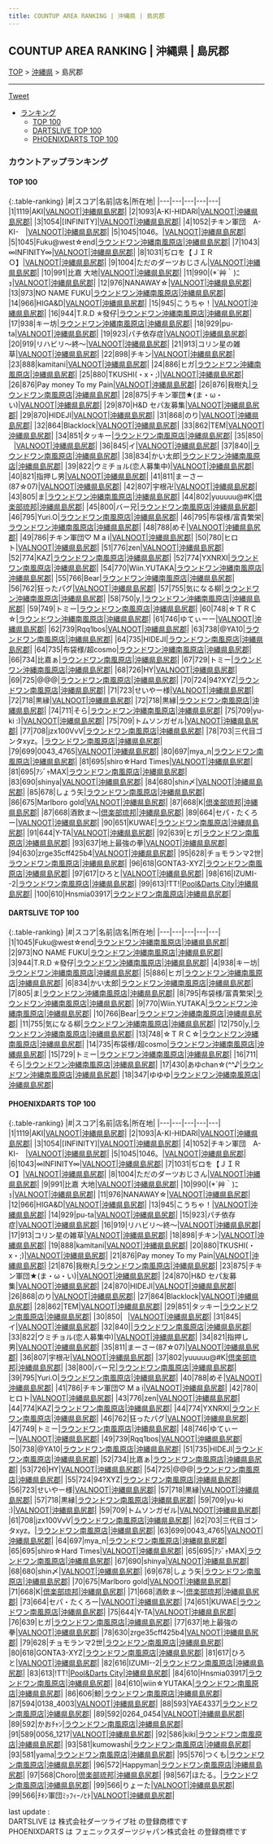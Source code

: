 ```yaml
---
title: COUNTUP AREA RANKING | 沖縄県 | 島尻郡
---
```

## COUNTUP AREA RANKING | 沖縄県 | 島尻郡

[TOP](/darts/rank/) > [沖縄県](/darts/rank/沖縄県/) > 島尻郡

___

<a href="https://twitter.com/share?ref_src=twsrc%5Etfw" data-text="COUNTUP AREA RANKING | 沖縄県島尻郡" class="twitter-share-button" data-hashtags="DARTSLIVE,PHOENIXDARTS,darts,ダーツ" data-show-count="false">Tweet</a>

* [ランキング](#カウントアップランキング)
    * [TOP 100](#top-100)
    * [DARTSLIVE TOP 100](#dartslive-top-100)
    * [PHOENIXDARTS TOP 100](#phoenixdarts-top-100)

### カウントアップランキング

#### TOP 100



{:.table-ranking}
|#|スコア|名前|店名|所在地|
|---|---|---|---|---|
|1|1119|<span class="rank-name-pd">AKI</span>|<a href="https://vs.phoenixdarts.com/jp/shop/shopDetailInfo/s_9047?s_seq=9047">VALNOOT</a>|<a href="/darts/rank/沖縄県/島尻郡">沖縄県島尻郡</a>|
|2|1093|<span class="rank-name-pd">A-KI-HIDARI</span>|<a href="https://vs.phoenixdarts.com/jp/shop/shopDetailInfo/s_9047?s_seq=9047">VALNOOT</a>|<a href="/darts/rank/沖縄県/島尻郡">沖縄県島尻郡</a>|
|3|1054|<span class="rank-name-pd">[INFINITY]</span>|<a href="https://vs.phoenixdarts.com/jp/shop/shopDetailInfo/s_9047?s_seq=9047">VALNOOT</a>|<a href="/darts/rank/沖縄県/島尻郡">沖縄県島尻郡</a>|
|4|1052|<span class="rank-name-pd">チキン軍団　A-KI-　</span>|<a href="https://vs.phoenixdarts.com/jp/shop/shopDetailInfo/s_9047?s_seq=9047">VALNOOT</a>|<a href="/darts/rank/沖縄県/島尻郡">沖縄県島尻郡</a>|
|5|1045|<span class="rank-name-pd">1046。</span>|<a href="https://vs.phoenixdarts.com/jp/shop/shopDetailInfo/s_9047?s_seq=9047">VALNOOT</a>|<a href="/darts/rank/沖縄県/島尻郡">沖縄県島尻郡</a>|
|5|1045|<span class="rank-name-dl">Fuku@west☆end</span>|<a href="https://search.dartslive.com/jp/shop/f1b85b87f406dd530d9b047a20a7ba1e">ラウンドワン沖縄南風原店</a>|<a href="/darts/rank/沖縄県/島尻郡">沖縄県島尻郡</a>|
|7|1043|<span class="rank-name-pd">∞INFINITY∞</span>|<a href="https://vs.phoenixdarts.com/jp/shop/shopDetailInfo/s_9047?s_seq=9047">VALNOOT</a>|<a href="/darts/rank/沖縄県/島尻郡">沖縄県島尻郡</a>|
|8|1031|<span class="rank-name-pd">ぢロを【ＪＩＲＯ】</span>|<a href="https://vs.phoenixdarts.com/jp/shop/shopDetailInfo/s_9047?s_seq=9047">VALNOOT</a>|<a href="/darts/rank/沖縄県/島尻郡">沖縄県島尻郡</a>|
|9|1004|<span class="rank-name-pd">ただのダーツおじさん</span>|<a href="https://vs.phoenixdarts.com/jp/shop/shopDetailInfo/s_9047?s_seq=9047">VALNOOT</a>|<a href="/darts/rank/沖縄県/島尻郡">沖縄県島尻郡</a>|
|10|991|<span class="rank-name-pd">比嘉 大地</span>|<a href="https://vs.phoenixdarts.com/jp/shop/shopDetailInfo/s_9047?s_seq=9047">VALNOOT</a>|<a href="/darts/rank/沖縄県/島尻郡">沖縄県島尻郡</a>|
|11|990|<span class="rank-name-pd">(*´艸｀)ﾆｮ</span>|<a href="https://vs.phoenixdarts.com/jp/shop/shopDetailInfo/s_9047?s_seq=9047">VALNOOT</a>|<a href="/darts/rank/沖縄県/島尻郡">沖縄県島尻郡</a>|
|12|976|<span class="rank-name-pd">NANAWAY☆</span>|<a href="https://vs.phoenixdarts.com/jp/shop/shopDetailInfo/s_9047?s_seq=9047">VALNOOT</a>|<a href="/darts/rank/沖縄県/島尻郡">沖縄県島尻郡</a>|
|13|973|<span class="rank-name-dl">NO NAME FUKU</span>|<a href="https://search.dartslive.com/jp/shop/f1b85b87f406dd530d9b047a20a7ba1e">ラウンドワン沖縄南風原店</a>|<a href="/darts/rank/沖縄県/島尻郡">沖縄県島尻郡</a>|
|14|966|<span class="rank-name-pd">HIGA&amp;D</span>|<a href="https://vs.phoenixdarts.com/jp/shop/shopDetailInfo/s_9047?s_seq=9047">VALNOOT</a>|<a href="/darts/rank/沖縄県/島尻郡">沖縄県島尻郡</a>|
|15|945|<span class="rank-name-pd">こうちゃ！</span>|<a href="https://vs.phoenixdarts.com/jp/shop/shopDetailInfo/s_9047?s_seq=9047">VALNOOT</a>|<a href="/darts/rank/沖縄県/島尻郡">沖縄県島尻郡</a>|
|16|944|<span class="rank-name-dl">T.R.D ✯發仔</span>|<a href="https://search.dartslive.com/jp/shop/f1b85b87f406dd530d9b047a20a7ba1e">ラウンドワン沖縄南風原店</a>|<a href="/darts/rank/沖縄県/島尻郡">沖縄県島尻郡</a>|
|17|938|<span class="rank-name-dl">キー坊</span>|<a href="https://search.dartslive.com/jp/shop/f1b85b87f406dd530d9b047a20a7ba1e">ラウンドワン沖縄南風原店</a>|<a href="/darts/rank/沖縄県/島尻郡">沖縄県島尻郡</a>|
|18|929|<span class="rank-name-pd">pu-ta</span>|<a href="https://vs.phoenixdarts.com/jp/shop/shopDetailInfo/s_9047?s_seq=9047">VALNOOT</a>|<a href="/darts/rank/沖縄県/島尻郡">沖縄県島尻郡</a>|
|19|923|<span class="rank-name-pd">パチ依存症</span>|<a href="https://vs.phoenixdarts.com/jp/shop/shopDetailInfo/s_9047?s_seq=9047">VALNOOT</a>|<a href="/darts/rank/沖縄県/島尻郡">沖縄県島尻郡</a>|
|20|919|<span class="rank-name-pd">リハビリ〜終〜</span>|<a href="https://vs.phoenixdarts.com/jp/shop/shopDetailInfo/s_9047?s_seq=9047">VALNOOT</a>|<a href="/darts/rank/沖縄県/島尻郡">沖縄県島尻郡</a>|
|21|913|<span class="rank-name-pd">コリン星の雑草</span>|<a href="https://vs.phoenixdarts.com/jp/shop/shopDetailInfo/s_9047?s_seq=9047">VALNOOT</a>|<a href="/darts/rank/沖縄県/島尻郡">沖縄県島尻郡</a>|
|22|898|<span class="rank-name-pd">チキン</span>|<a href="https://vs.phoenixdarts.com/jp/shop/shopDetailInfo/s_9047?s_seq=9047">VALNOOT</a>|<a href="/darts/rank/沖縄県/島尻郡">沖縄県島尻郡</a>|
|23|888|<span class="rank-name-pd">kamitani</span>|<a href="https://vs.phoenixdarts.com/jp/shop/shopDetailInfo/s_9047?s_seq=9047">VALNOOT</a>|<a href="/darts/rank/沖縄県/島尻郡">沖縄県島尻郡</a>|
|24|886|<span class="rank-name-dl">ヒガ</span>|<a href="https://search.dartslive.com/jp/shop/f1b85b87f406dd530d9b047a20a7ba1e">ラウンドワン沖縄南風原店</a>|<a href="/darts/rank/沖縄県/島尻郡">沖縄県島尻郡</a>|
|25|880|<span class="rank-name-pd">TKUSHI(・x・;)</span>|<a href="https://vs.phoenixdarts.com/jp/shop/shopDetailInfo/s_9047?s_seq=9047">VALNOOT</a>|<a href="/darts/rank/沖縄県/島尻郡">沖縄県島尻郡</a>|
|26|876|<span class="rank-name-pd">Pay money To my Pain</span>|<a href="https://vs.phoenixdarts.com/jp/shop/shopDetailInfo/s_9047?s_seq=9047">VALNOOT</a>|<a href="/darts/rank/沖縄県/島尻郡">沖縄県島尻郡</a>|
|26|876|<span class="rank-name-pd">我樹丸</span>|<a href="https://vs.phoenixdarts.com/jp/shop/shopDetailInfo/s_9760?s_seq=9760">ラウンドワン南風原店</a>|<a href="/darts/rank/沖縄県/島尻郡">沖縄県島尻郡</a>|
|28|875|<span class="rank-name-pd">チキン軍団★(ま・ω・い)</span>|<a href="https://vs.phoenixdarts.com/jp/shop/shopDetailInfo/s_9047?s_seq=9047">VALNOOT</a>|<a href="/darts/rank/沖縄県/島尻郡">沖縄県島尻郡</a>|
|29|870|<span class="rank-name-pd">H&amp;D セパ友募集</span>|<a href="https://vs.phoenixdarts.com/jp/shop/shopDetailInfo/s_9047?s_seq=9047">VALNOOT</a>|<a href="/darts/rank/沖縄県/島尻郡">沖縄県島尻郡</a>|
|29|870|<span class="rank-name-pd">HIDEJI</span>|<a href="https://vs.phoenixdarts.com/jp/shop/shopDetailInfo/s_9047?s_seq=9047">VALNOOT</a>|<a href="/darts/rank/沖縄県/島尻郡">沖縄県島尻郡</a>|
|31|868|<span class="rank-name-pd">のり</span>|<a href="https://vs.phoenixdarts.com/jp/shop/shopDetailInfo/s_9047?s_seq=9047">VALNOOT</a>|<a href="/darts/rank/沖縄県/島尻郡">沖縄県島尻郡</a>|
|32|864|<span class="rank-name-pd">Blacklock</span>|<a href="https://vs.phoenixdarts.com/jp/shop/shopDetailInfo/s_9047?s_seq=9047">VALNOOT</a>|<a href="/darts/rank/沖縄県/島尻郡">沖縄県島尻郡</a>|
|33|862|<span class="rank-name-pd">TEM</span>|<a href="https://vs.phoenixdarts.com/jp/shop/shopDetailInfo/s_9047?s_seq=9047">VALNOOT</a>|<a href="/darts/rank/沖縄県/島尻郡">沖縄県島尻郡</a>|
|34|851|<span class="rank-name-pd">タッキー</span>|<a href="https://vs.phoenixdarts.com/jp/shop/shopDetailInfo/s_9760?s_seq=9760">ラウンドワン南風原店</a>|<a href="/darts/rank/沖縄県/島尻郡">沖縄県島尻郡</a>|
|35|850|<span class="rank-name-pd">⠀</span>|<a href="https://vs.phoenixdarts.com/jp/shop/shopDetailInfo/s_9047?s_seq=9047">VALNOOT</a>|<a href="/darts/rank/沖縄県/島尻郡">沖縄県島尻郡</a>|
|36|845|<span class="rank-name-pd">イ</span>|<a href="https://vs.phoenixdarts.com/jp/shop/shopDetailInfo/s_9047?s_seq=9047">VALNOOT</a>|<a href="/darts/rank/沖縄県/島尻郡">沖縄県島尻郡</a>|
|37|840|<span class="rank-name-pd"></span>|<a href="https://vs.phoenixdarts.com/jp/shop/shopDetailInfo/s_9760?s_seq=9760">ラウンドワン南風原店</a>|<a href="/darts/rank/沖縄県/島尻郡">沖縄県島尻郡</a>|
|38|834|<span class="rank-name-dl">かい太郎</span>|<a href="https://search.dartslive.com/jp/shop/f1b85b87f406dd530d9b047a20a7ba1e">ラウンドワン沖縄南風原店</a>|<a href="/darts/rank/沖縄県/島尻郡">沖縄県島尻郡</a>|
|39|822|<span class="rank-name-pd">ウミチョル(恋人募集中)</span>|<a href="https://vs.phoenixdarts.com/jp/shop/shopDetailInfo/s_9047?s_seq=9047">VALNOOT</a>|<a href="/darts/rank/沖縄県/島尻郡">沖縄県島尻郡</a>|
|40|821|<span class="rank-name-pd">指押し男</span>|<a href="https://vs.phoenixdarts.com/jp/shop/shopDetailInfo/s_9047?s_seq=9047">VALNOOT</a>|<a href="/darts/rank/沖縄県/島尻郡">沖縄県島尻郡</a>|
|41|811|<span class="rank-name-pd">まーさー(87☆07)</span>|<a href="https://vs.phoenixdarts.com/jp/shop/shopDetailInfo/s_9047?s_seq=9047">VALNOOT</a>|<a href="/darts/rank/沖縄県/島尻郡">沖縄県島尻郡</a>|
|42|807|<span class="rank-name-pd">宇根卍</span>|<a href="https://vs.phoenixdarts.com/jp/shop/shopDetailInfo/s_9047?s_seq=9047">VALNOOT</a>|<a href="/darts/rank/沖縄県/島尻郡">沖縄県島尻郡</a>|
|43|805|<span class="rank-name-dl">ま</span>|<a href="https://search.dartslive.com/jp/shop/f1b85b87f406dd530d9b047a20a7ba1e">ラウンドワン沖縄南風原店</a>|<a href="/darts/rank/沖縄県/島尻郡">沖縄県島尻郡</a>|
|44|802|<span class="rank-name-pd">yuuuuu@#K</span>|<a href="https://vs.phoenixdarts.com/jp/shop/shopDetailInfo/s_85528?s_seq=85528">倶楽部琉邦</a>|<a href="/darts/rank/沖縄県/島尻郡">沖縄県島尻郡</a>|
|45|800|<span class="rank-name-pd">バー兄</span>|<a href="https://vs.phoenixdarts.com/jp/shop/shopDetailInfo/s_9760?s_seq=9760">ラウンドワン南風原店</a>|<a href="/darts/rank/沖縄県/島尻郡">沖縄県島尻郡</a>|
|46|795|<span class="rank-name-pd">Yuri.O</span>|<a href="https://vs.phoenixdarts.com/jp/shop/shopDetailInfo/s_9760?s_seq=9760">ラウンドワン南風原店</a>|<a href="/darts/rank/沖縄県/島尻郡">沖縄県島尻郡</a>|
|46|795|<span class="rank-name-dl">布袋様/富貴繁栄</span>|<a href="https://search.dartslive.com/jp/shop/f1b85b87f406dd530d9b047a20a7ba1e">ラウンドワン沖縄南風原店</a>|<a href="/darts/rank/沖縄県/島尻郡">沖縄県島尻郡</a>|
|48|788|<span class="rank-name-pd">めそ</span>|<a href="https://vs.phoenixdarts.com/jp/shop/shopDetailInfo/s_9047?s_seq=9047">VALNOOT</a>|<a href="/darts/rank/沖縄県/島尻郡">沖縄県島尻郡</a>|
|49|786|<span class="rank-name-pd">チキン軍団♡ M a i</span>|<a href="https://vs.phoenixdarts.com/jp/shop/shopDetailInfo/s_9047?s_seq=9047">VALNOOT</a>|<a href="/darts/rank/沖縄県/島尻郡">沖縄県島尻郡</a>|
|50|780|<span class="rank-name-pd">ヒロト</span>|<a href="https://vs.phoenixdarts.com/jp/shop/shopDetailInfo/s_9047?s_seq=9047">VALNOOT</a>|<a href="/darts/rank/沖縄県/島尻郡">沖縄県島尻郡</a>|
|51|776|<span class="rank-name-pd">zen</span>|<a href="https://vs.phoenixdarts.com/jp/shop/shopDetailInfo/s_9047?s_seq=9047">VALNOOT</a>|<a href="/darts/rank/沖縄県/島尻郡">沖縄県島尻郡</a>|
|52|774|<span class="rank-name-pd">KAZ</span>|<a href="https://vs.phoenixdarts.com/jp/shop/shopDetailInfo/s_9760?s_seq=9760">ラウンドワン南風原店</a>|<a href="/darts/rank/沖縄県/島尻郡">沖縄県島尻郡</a>|
|52|774|<span class="rank-name-pd">YXNRXI</span>|<a href="https://vs.phoenixdarts.com/jp/shop/shopDetailInfo/s_9760?s_seq=9760">ラウンドワン南風原店</a>|<a href="/darts/rank/沖縄県/島尻郡">沖縄県島尻郡</a>|
|54|770|<span class="rank-name-dl">Wiin.YUTAKA</span>|<a href="https://search.dartslive.com/jp/shop/f1b85b87f406dd530d9b047a20a7ba1e">ラウンドワン沖縄南風原店</a>|<a href="/darts/rank/沖縄県/島尻郡">沖縄県島尻郡</a>|
|55|766|<span class="rank-name-dl">Bear</span>|<a href="https://search.dartslive.com/jp/shop/f1b85b87f406dd530d9b047a20a7ba1e">ラウンドワン沖縄南風原店</a>|<a href="/darts/rank/沖縄県/島尻郡">沖縄県島尻郡</a>|
|56|762|<span class="rank-name-pd">狂ったパグ</span>|<a href="https://vs.phoenixdarts.com/jp/shop/shopDetailInfo/s_9047?s_seq=9047">VALNOOT</a>|<a href="/darts/rank/沖縄県/島尻郡">沖縄県島尻郡</a>|
|57|755|<span class="rank-name-dl">気になる柳</span>|<a href="https://search.dartslive.com/jp/shop/f1b85b87f406dd530d9b047a20a7ba1e">ラウンドワン沖縄南風原店</a>|<a href="/darts/rank/沖縄県/島尻郡">沖縄県島尻郡</a>|
|58|750|<span class="rank-name-dl">y,</span>|<a href="https://search.dartslive.com/jp/shop/f1b85b87f406dd530d9b047a20a7ba1e">ラウンドワン沖縄南風原店</a>|<a href="/darts/rank/沖縄県/島尻郡">沖縄県島尻郡</a>|
|59|749|<span class="rank-name-pd">トミー</span>|<a href="https://vs.phoenixdarts.com/jp/shop/shopDetailInfo/s_9760?s_seq=9760">ラウンドワン南風原店</a>|<a href="/darts/rank/沖縄県/島尻郡">沖縄県島尻郡</a>|
|60|748|<span class="rank-name-dl">☆ＴＲＣ☆</span>|<a href="https://search.dartslive.com/jp/shop/f1b85b87f406dd530d9b047a20a7ba1e">ラウンドワン沖縄南風原店</a>|<a href="/darts/rank/沖縄県/島尻郡">沖縄県島尻郡</a>|
|61|746|<span class="rank-name-pd">ゆてぃーー</span>|<a href="https://vs.phoenixdarts.com/jp/shop/shopDetailInfo/s_9047?s_seq=9047">VALNOOT</a>|<a href="/darts/rank/沖縄県/島尻郡">沖縄県島尻郡</a>|
|62|739|<span class="rank-name-pd">Rqq1bos</span>|<a href="https://vs.phoenixdarts.com/jp/shop/shopDetailInfo/s_9047?s_seq=9047">VALNOOT</a>|<a href="/darts/rank/沖縄県/島尻郡">沖縄県島尻郡</a>|
|63|738|<span class="rank-name-pd">@YA10</span>|<a href="https://vs.phoenixdarts.com/jp/shop/shopDetailInfo/s_9760?s_seq=9760">ラウンドワン南風原店</a>|<a href="/darts/rank/沖縄県/島尻郡">沖縄県島尻郡</a>|
|64|735|<span class="rank-name-pd">HIDEJI</span>|<a href="https://vs.phoenixdarts.com/jp/shop/shopDetailInfo/s_9760?s_seq=9760">ラウンドワン南風原店</a>|<a href="/darts/rank/沖縄県/島尻郡">沖縄県島尻郡</a>|
|64|735|<span class="rank-name-dl">布袋様/超cosmo</span>|<a href="https://search.dartslive.com/jp/shop/f1b85b87f406dd530d9b047a20a7ba1e">ラウンドワン沖縄南風原店</a>|<a href="/darts/rank/沖縄県/島尻郡">沖縄県島尻郡</a>|
|66|734|<span class="rank-name-pd">比嘉ぁ</span>|<a href="https://vs.phoenixdarts.com/jp/shop/shopDetailInfo/s_9760?s_seq=9760">ラウンドワン南風原店</a>|<a href="/darts/rank/沖縄県/島尻郡">沖縄県島尻郡</a>|
|67|729|<span class="rank-name-dl">トミー</span>|<a href="https://search.dartslive.com/jp/shop/f1b85b87f406dd530d9b047a20a7ba1e">ラウンドワン沖縄南風原店</a>|<a href="/darts/rank/沖縄県/島尻郡">沖縄県島尻郡</a>|
|68|726|<span class="rank-name-pd">HY</span>|<a href="https://vs.phoenixdarts.com/jp/shop/shopDetailInfo/s_9047?s_seq=9047">VALNOOT</a>|<a href="/darts/rank/沖縄県/島尻郡">沖縄県島尻郡</a>|
|69|725|<span class="rank-name-pd">@@@</span>|<a href="https://vs.phoenixdarts.com/jp/shop/shopDetailInfo/s_9760?s_seq=9760">ラウンドワン南風原店</a>|<a href="/darts/rank/沖縄県/島尻郡">沖縄県島尻郡</a>|
|70|724|<span class="rank-name-pd">94?XYZ</span>|<a href="https://vs.phoenixdarts.com/jp/shop/shopDetailInfo/s_9760?s_seq=9760">ラウンドワン南風原店</a>|<a href="/darts/rank/沖縄県/島尻郡">沖縄県島尻郡</a>|
|71|723|<span class="rank-name-pd">せいやー様</span>|<a href="https://vs.phoenixdarts.com/jp/shop/shopDetailInfo/s_9047?s_seq=9047">VALNOOT</a>|<a href="/darts/rank/沖縄県/島尻郡">沖縄県島尻郡</a>|
|72|718|<span class="rank-name-pd">黒縁</span>|<a href="https://vs.phoenixdarts.com/jp/shop/shopDetailInfo/s_9047?s_seq=9047">VALNOOT</a>|<a href="/darts/rank/沖縄県/島尻郡">沖縄県島尻郡</a>|
|72|718|<span class="rank-name-pd">黒縁</span>|<a href="https://vs.phoenixdarts.com/jp/shop/shopDetailInfo/s_9760?s_seq=9760">ラウンドワン南風原店</a>|<a href="/darts/rank/沖縄県/島尻郡">沖縄県島尻郡</a>|
|74|711|<span class="rank-name-dl">そら</span>|<a href="https://search.dartslive.com/jp/shop/f1b85b87f406dd530d9b047a20a7ba1e">ラウンドワン沖縄南風原店</a>|<a href="/darts/rank/沖縄県/島尻郡">沖縄県島尻郡</a>|
|75|709|<span class="rank-name-pd">yu-ki :)</span>|<a href="https://vs.phoenixdarts.com/jp/shop/shopDetailInfo/s_9047?s_seq=9047">VALNOOT</a>|<a href="/darts/rank/沖縄県/島尻郡">沖縄県島尻郡</a>|
|75|709|<span class="rank-name-pd">トムソンガゼル</span>|<a href="https://vs.phoenixdarts.com/jp/shop/shopDetailInfo/s_9047?s_seq=9047">VALNOOT</a>|<a href="/darts/rank/沖縄県/島尻郡">沖縄県島尻郡</a>|
|77|708|<span class="rank-name-pd">jzx100VvV</span>|<a href="https://vs.phoenixdarts.com/jp/shop/shopDetailInfo/s_9760?s_seq=9760">ラウンドワン南風原店</a>|<a href="/darts/rank/沖縄県/島尻郡">沖縄県島尻郡</a>|
|78|703|<span class="rank-name-pd">三代目ゴンタxyz。</span>|<a href="https://vs.phoenixdarts.com/jp/shop/shopDetailInfo/s_9760?s_seq=9760">ラウンドワン南風原店</a>|<a href="/darts/rank/沖縄県/島尻郡">沖縄県島尻郡</a>|
|79|699|<span class="rank-name-pd">0043_4765</span>|<a href="https://vs.phoenixdarts.com/jp/shop/shopDetailInfo/s_9047?s_seq=9047">VALNOOT</a>|<a href="/darts/rank/沖縄県/島尻郡">沖縄県島尻郡</a>|
|80|697|<span class="rank-name-pd">mya_n</span>|<a href="https://vs.phoenixdarts.com/jp/shop/shopDetailInfo/s_9760?s_seq=9760">ラウンドワン南風原店</a>|<a href="/darts/rank/沖縄県/島尻郡">沖縄県島尻郡</a>|
|81|695|<span class="rank-name-pd">shiro☆Hard Times</span>|<a href="https://vs.phoenixdarts.com/jp/shop/shopDetailInfo/s_9047?s_seq=9047">VALNOOT</a>|<a href="/darts/rank/沖縄県/島尻郡">沖縄県島尻郡</a>|
|81|695|<span class="rank-name-pd">ｱｼﾞｬMAX</span>|<a href="https://vs.phoenixdarts.com/jp/shop/shopDetailInfo/s_9760?s_seq=9760">ラウンドワン南風原店</a>|<a href="/darts/rank/沖縄県/島尻郡">沖縄県島尻郡</a>|
|83|690|<span class="rank-name-pd">shinya</span>|<a href="https://vs.phoenixdarts.com/jp/shop/shopDetailInfo/s_9047?s_seq=9047">VALNOOT</a>|<a href="/darts/rank/沖縄県/島尻郡">沖縄県島尻郡</a>|
|84|680|<span class="rank-name-pd">shin〆</span>|<a href="https://vs.phoenixdarts.com/jp/shop/shopDetailInfo/s_9047?s_seq=9047">VALNOOT</a>|<a href="/darts/rank/沖縄県/島尻郡">沖縄県島尻郡</a>|
|85|678|<span class="rank-name-pd">しょう矢</span>|<a href="https://vs.phoenixdarts.com/jp/shop/shopDetailInfo/s_9760?s_seq=9760">ラウンドワン南風原店</a>|<a href="/darts/rank/沖縄県/島尻郡">沖縄県島尻郡</a>|
|86|675|<span class="rank-name-pd">Marlboro gold</span>|<a href="https://vs.phoenixdarts.com/jp/shop/shopDetailInfo/s_9047?s_seq=9047">VALNOOT</a>|<a href="/darts/rank/沖縄県/島尻郡">沖縄県島尻郡</a>|
|87|668|<span class="rank-name-pd">K</span>|<a href="https://vs.phoenixdarts.com/jp/shop/shopDetailInfo/s_85528?s_seq=85528">倶楽部琉邦</a>|<a href="/darts/rank/沖縄県/島尻郡">沖縄県島尻郡</a>|
|87|668|<span class="rank-name-pd">酒飲ま～</span>|<a href="https://vs.phoenixdarts.com/jp/shop/shopDetailInfo/s_85528?s_seq=85528">倶楽部琉邦</a>|<a href="/darts/rank/沖縄県/島尻郡">沖縄県島尻郡</a>|
|89|664|<span class="rank-name-pd">セパ・たくろー</span>|<a href="https://vs.phoenixdarts.com/jp/shop/shopDetailInfo/s_9047?s_seq=9047">VALNOOT</a>|<a href="/darts/rank/沖縄県/島尻郡">沖縄県島尻郡</a>|
|90|651|<span class="rank-name-pd">KUWAE</span>|<a href="https://vs.phoenixdarts.com/jp/shop/shopDetailInfo/s_9760?s_seq=9760">ラウンドワン南風原店</a>|<a href="/darts/rank/沖縄県/島尻郡">沖縄県島尻郡</a>|
|91|644|<span class="rank-name-pd">Y-TA</span>|<a href="https://vs.phoenixdarts.com/jp/shop/shopDetailInfo/s_9047?s_seq=9047">VALNOOT</a>|<a href="/darts/rank/沖縄県/島尻郡">沖縄県島尻郡</a>|
|92|639|<span class="rank-name-pd">ヒガ</span>|<a href="https://vs.phoenixdarts.com/jp/shop/shopDetailInfo/s_9760?s_seq=9760">ラウンドワン南風原店</a>|<a href="/darts/rank/沖縄県/島尻郡">沖縄県島尻郡</a>|
|93|637|<span class="rank-name-pd">地上最強の拳</span>|<a href="https://vs.phoenixdarts.com/jp/shop/shopDetailInfo/s_9047?s_seq=9047">VALNOOT</a>|<a href="/darts/rank/沖縄県/島尻郡">沖縄県島尻郡</a>|
|94|630|<span class="rank-name-pd">zrge35cff425b4</span>|<a href="https://vs.phoenixdarts.com/jp/shop/shopDetailInfo/s_9047?s_seq=9047">VALNOOT</a>|<a href="/darts/rank/沖縄県/島尻郡">沖縄県島尻郡</a>|
|95|628|<span class="rank-name-pd">チョモランマ2世</span>|<a href="https://vs.phoenixdarts.com/jp/shop/shopDetailInfo/s_9760?s_seq=9760">ラウンドワン南風原店</a>|<a href="/darts/rank/沖縄県/島尻郡">沖縄県島尻郡</a>|
|96|618|<span class="rank-name-pd">GONTA3-XYZ</span>|<a href="https://vs.phoenixdarts.com/jp/shop/shopDetailInfo/s_9760?s_seq=9760">ラウンドワン南風原店</a>|<a href="/darts/rank/沖縄県/島尻郡">沖縄県島尻郡</a>|
|97|617|<span class="rank-name-pd">ひろと</span>|<a href="https://vs.phoenixdarts.com/jp/shop/shopDetailInfo/s_9047?s_seq=9047">VALNOOT</a>|<a href="/darts/rank/沖縄県/島尻郡">沖縄県島尻郡</a>|
|98|616|<span class="rank-name-pd">IZUMI--2</span>|<a href="https://vs.phoenixdarts.com/jp/shop/shopDetailInfo/s_9760?s_seq=9760">ラウンドワン南風原店</a>|<a href="/darts/rank/沖縄県/島尻郡">沖縄県島尻郡</a>|
|99|613|<span class="rank-name-pd">!TT!</span>|<a href="https://vs.phoenixdarts.com/jp/shop/shopDetailInfo/s_9394?s_seq=9394">Pool&Darts City</a>|<a href="/darts/rank/沖縄県/島尻郡">沖縄県島尻郡</a>|
|100|610|<span class="rank-name-pd">Hnsmia03917</span>|<a href="https://vs.phoenixdarts.com/jp/shop/shopDetailInfo/s_9760?s_seq=9760">ラウンドワン南風原店</a>|<a href="/darts/rank/沖縄県/島尻郡">沖縄県島尻郡</a>|


#### DARTSLIVE TOP 100



{:.table-ranking}
|#|スコア|名前|店名|所在地|
|---|---|---|---|---|
|1|1045|<span class="rank-name-dl">Fuku@west☆end</span>|<a href="https://search.dartslive.com/jp/shop/f1b85b87f406dd530d9b047a20a7ba1e">ラウンドワン沖縄南風原店</a>|<a href="/darts/rank/沖縄県/島尻郡">沖縄県島尻郡</a>|
|2|973|<span class="rank-name-dl">NO NAME FUKU</span>|<a href="https://search.dartslive.com/jp/shop/f1b85b87f406dd530d9b047a20a7ba1e">ラウンドワン沖縄南風原店</a>|<a href="/darts/rank/沖縄県/島尻郡">沖縄県島尻郡</a>|
|3|944|<span class="rank-name-dl">T.R.D ✯發仔</span>|<a href="https://search.dartslive.com/jp/shop/f1b85b87f406dd530d9b047a20a7ba1e">ラウンドワン沖縄南風原店</a>|<a href="/darts/rank/沖縄県/島尻郡">沖縄県島尻郡</a>|
|4|938|<span class="rank-name-dl">キー坊</span>|<a href="https://search.dartslive.com/jp/shop/f1b85b87f406dd530d9b047a20a7ba1e">ラウンドワン沖縄南風原店</a>|<a href="/darts/rank/沖縄県/島尻郡">沖縄県島尻郡</a>|
|5|886|<span class="rank-name-dl">ヒガ</span>|<a href="https://search.dartslive.com/jp/shop/f1b85b87f406dd530d9b047a20a7ba1e">ラウンドワン沖縄南風原店</a>|<a href="/darts/rank/沖縄県/島尻郡">沖縄県島尻郡</a>|
|6|834|<span class="rank-name-dl">かい太郎</span>|<a href="https://search.dartslive.com/jp/shop/f1b85b87f406dd530d9b047a20a7ba1e">ラウンドワン沖縄南風原店</a>|<a href="/darts/rank/沖縄県/島尻郡">沖縄県島尻郡</a>|
|7|805|<span class="rank-name-dl">ま</span>|<a href="https://search.dartslive.com/jp/shop/f1b85b87f406dd530d9b047a20a7ba1e">ラウンドワン沖縄南風原店</a>|<a href="/darts/rank/沖縄県/島尻郡">沖縄県島尻郡</a>|
|8|795|<span class="rank-name-dl">布袋様/富貴繁栄</span>|<a href="https://search.dartslive.com/jp/shop/f1b85b87f406dd530d9b047a20a7ba1e">ラウンドワン沖縄南風原店</a>|<a href="/darts/rank/沖縄県/島尻郡">沖縄県島尻郡</a>|
|9|770|<span class="rank-name-dl">Wiin.YUTAKA</span>|<a href="https://search.dartslive.com/jp/shop/f1b85b87f406dd530d9b047a20a7ba1e">ラウンドワン沖縄南風原店</a>|<a href="/darts/rank/沖縄県/島尻郡">沖縄県島尻郡</a>|
|10|766|<span class="rank-name-dl">Bear</span>|<a href="https://search.dartslive.com/jp/shop/f1b85b87f406dd530d9b047a20a7ba1e">ラウンドワン沖縄南風原店</a>|<a href="/darts/rank/沖縄県/島尻郡">沖縄県島尻郡</a>|
|11|755|<span class="rank-name-dl">気になる柳</span>|<a href="https://search.dartslive.com/jp/shop/f1b85b87f406dd530d9b047a20a7ba1e">ラウンドワン沖縄南風原店</a>|<a href="/darts/rank/沖縄県/島尻郡">沖縄県島尻郡</a>|
|12|750|<span class="rank-name-dl">y,</span>|<a href="https://search.dartslive.com/jp/shop/f1b85b87f406dd530d9b047a20a7ba1e">ラウンドワン沖縄南風原店</a>|<a href="/darts/rank/沖縄県/島尻郡">沖縄県島尻郡</a>|
|13|748|<span class="rank-name-dl">☆ＴＲＣ☆</span>|<a href="https://search.dartslive.com/jp/shop/f1b85b87f406dd530d9b047a20a7ba1e">ラウンドワン沖縄南風原店</a>|<a href="/darts/rank/沖縄県/島尻郡">沖縄県島尻郡</a>|
|14|735|<span class="rank-name-dl">布袋様/超cosmo</span>|<a href="https://search.dartslive.com/jp/shop/f1b85b87f406dd530d9b047a20a7ba1e">ラウンドワン沖縄南風原店</a>|<a href="/darts/rank/沖縄県/島尻郡">沖縄県島尻郡</a>|
|15|729|<span class="rank-name-dl">トミー</span>|<a href="https://search.dartslive.com/jp/shop/f1b85b87f406dd530d9b047a20a7ba1e">ラウンドワン沖縄南風原店</a>|<a href="/darts/rank/沖縄県/島尻郡">沖縄県島尻郡</a>|
|16|711|<span class="rank-name-dl">そら</span>|<a href="https://search.dartslive.com/jp/shop/f1b85b87f406dd530d9b047a20a7ba1e">ラウンドワン沖縄南風原店</a>|<a href="/darts/rank/沖縄県/島尻郡">沖縄県島尻郡</a>|
|17|430|<span class="rank-name-dl">あゆchan☆(^^♪</span>|<a href="https://search.dartslive.com/jp/shop/f1b85b87f406dd530d9b047a20a7ba1e">ラウンドワン沖縄南風原店</a>|<a href="/darts/rank/沖縄県/島尻郡">沖縄県島尻郡</a>|
|18|347|<span class="rank-name-dl">ゆゆゆ</span>|<a href="https://search.dartslive.com/jp/shop/f1b85b87f406dd530d9b047a20a7ba1e">ラウンドワン沖縄南風原店</a>|<a href="/darts/rank/沖縄県/島尻郡">沖縄県島尻郡</a>|


#### PHOENIXDARTS TOP 100



{:.table-ranking}
|#|スコア|名前|店名|所在地|
|---|---|---|---|---|
|1|1119|<span class="rank-name-pd">AKI</span>|<a href="https://vs.phoenixdarts.com/jp/shop/shopDetailInfo/s_9047?s_seq=9047">VALNOOT</a>|<a href="/darts/rank/沖縄県/島尻郡">沖縄県島尻郡</a>|
|2|1093|<span class="rank-name-pd">A-KI-HIDARI</span>|<a href="https://vs.phoenixdarts.com/jp/shop/shopDetailInfo/s_9047?s_seq=9047">VALNOOT</a>|<a href="/darts/rank/沖縄県/島尻郡">沖縄県島尻郡</a>|
|3|1054|<span class="rank-name-pd">[INFINITY]</span>|<a href="https://vs.phoenixdarts.com/jp/shop/shopDetailInfo/s_9047?s_seq=9047">VALNOOT</a>|<a href="/darts/rank/沖縄県/島尻郡">沖縄県島尻郡</a>|
|4|1052|<span class="rank-name-pd">チキン軍団　A-KI-　</span>|<a href="https://vs.phoenixdarts.com/jp/shop/shopDetailInfo/s_9047?s_seq=9047">VALNOOT</a>|<a href="/darts/rank/沖縄県/島尻郡">沖縄県島尻郡</a>|
|5|1045|<span class="rank-name-pd">1046。</span>|<a href="https://vs.phoenixdarts.com/jp/shop/shopDetailInfo/s_9047?s_seq=9047">VALNOOT</a>|<a href="/darts/rank/沖縄県/島尻郡">沖縄県島尻郡</a>|
|6|1043|<span class="rank-name-pd">∞INFINITY∞</span>|<a href="https://vs.phoenixdarts.com/jp/shop/shopDetailInfo/s_9047?s_seq=9047">VALNOOT</a>|<a href="/darts/rank/沖縄県/島尻郡">沖縄県島尻郡</a>|
|7|1031|<span class="rank-name-pd">ぢロを【ＪＩＲＯ】</span>|<a href="https://vs.phoenixdarts.com/jp/shop/shopDetailInfo/s_9047?s_seq=9047">VALNOOT</a>|<a href="/darts/rank/沖縄県/島尻郡">沖縄県島尻郡</a>|
|8|1004|<span class="rank-name-pd">ただのダーツおじさん</span>|<a href="https://vs.phoenixdarts.com/jp/shop/shopDetailInfo/s_9047?s_seq=9047">VALNOOT</a>|<a href="/darts/rank/沖縄県/島尻郡">沖縄県島尻郡</a>|
|9|991|<span class="rank-name-pd">比嘉 大地</span>|<a href="https://vs.phoenixdarts.com/jp/shop/shopDetailInfo/s_9047?s_seq=9047">VALNOOT</a>|<a href="/darts/rank/沖縄県/島尻郡">沖縄県島尻郡</a>|
|10|990|<span class="rank-name-pd">(*´艸｀)ﾆｮ</span>|<a href="https://vs.phoenixdarts.com/jp/shop/shopDetailInfo/s_9047?s_seq=9047">VALNOOT</a>|<a href="/darts/rank/沖縄県/島尻郡">沖縄県島尻郡</a>|
|11|976|<span class="rank-name-pd">NANAWAY☆</span>|<a href="https://vs.phoenixdarts.com/jp/shop/shopDetailInfo/s_9047?s_seq=9047">VALNOOT</a>|<a href="/darts/rank/沖縄県/島尻郡">沖縄県島尻郡</a>|
|12|966|<span class="rank-name-pd">HIGA&amp;D</span>|<a href="https://vs.phoenixdarts.com/jp/shop/shopDetailInfo/s_9047?s_seq=9047">VALNOOT</a>|<a href="/darts/rank/沖縄県/島尻郡">沖縄県島尻郡</a>|
|13|945|<span class="rank-name-pd">こうちゃ！</span>|<a href="https://vs.phoenixdarts.com/jp/shop/shopDetailInfo/s_9047?s_seq=9047">VALNOOT</a>|<a href="/darts/rank/沖縄県/島尻郡">沖縄県島尻郡</a>|
|14|929|<span class="rank-name-pd">pu-ta</span>|<a href="https://vs.phoenixdarts.com/jp/shop/shopDetailInfo/s_9047?s_seq=9047">VALNOOT</a>|<a href="/darts/rank/沖縄県/島尻郡">沖縄県島尻郡</a>|
|15|923|<span class="rank-name-pd">パチ依存症</span>|<a href="https://vs.phoenixdarts.com/jp/shop/shopDetailInfo/s_9047?s_seq=9047">VALNOOT</a>|<a href="/darts/rank/沖縄県/島尻郡">沖縄県島尻郡</a>|
|16|919|<span class="rank-name-pd">リハビリ〜終〜</span>|<a href="https://vs.phoenixdarts.com/jp/shop/shopDetailInfo/s_9047?s_seq=9047">VALNOOT</a>|<a href="/darts/rank/沖縄県/島尻郡">沖縄県島尻郡</a>|
|17|913|<span class="rank-name-pd">コリン星の雑草</span>|<a href="https://vs.phoenixdarts.com/jp/shop/shopDetailInfo/s_9047?s_seq=9047">VALNOOT</a>|<a href="/darts/rank/沖縄県/島尻郡">沖縄県島尻郡</a>|
|18|898|<span class="rank-name-pd">チキン</span>|<a href="https://vs.phoenixdarts.com/jp/shop/shopDetailInfo/s_9047?s_seq=9047">VALNOOT</a>|<a href="/darts/rank/沖縄県/島尻郡">沖縄県島尻郡</a>|
|19|888|<span class="rank-name-pd">kamitani</span>|<a href="https://vs.phoenixdarts.com/jp/shop/shopDetailInfo/s_9047?s_seq=9047">VALNOOT</a>|<a href="/darts/rank/沖縄県/島尻郡">沖縄県島尻郡</a>|
|20|880|<span class="rank-name-pd">TKUSHI(・x・;)</span>|<a href="https://vs.phoenixdarts.com/jp/shop/shopDetailInfo/s_9047?s_seq=9047">VALNOOT</a>|<a href="/darts/rank/沖縄県/島尻郡">沖縄県島尻郡</a>|
|21|876|<span class="rank-name-pd">Pay money To my Pain</span>|<a href="https://vs.phoenixdarts.com/jp/shop/shopDetailInfo/s_9047?s_seq=9047">VALNOOT</a>|<a href="/darts/rank/沖縄県/島尻郡">沖縄県島尻郡</a>|
|21|876|<span class="rank-name-pd">我樹丸</span>|<a href="https://vs.phoenixdarts.com/jp/shop/shopDetailInfo/s_9760?s_seq=9760">ラウンドワン南風原店</a>|<a href="/darts/rank/沖縄県/島尻郡">沖縄県島尻郡</a>|
|23|875|<span class="rank-name-pd">チキン軍団★(ま・ω・い)</span>|<a href="https://vs.phoenixdarts.com/jp/shop/shopDetailInfo/s_9047?s_seq=9047">VALNOOT</a>|<a href="/darts/rank/沖縄県/島尻郡">沖縄県島尻郡</a>|
|24|870|<span class="rank-name-pd">H&amp;D セパ友募集</span>|<a href="https://vs.phoenixdarts.com/jp/shop/shopDetailInfo/s_9047?s_seq=9047">VALNOOT</a>|<a href="/darts/rank/沖縄県/島尻郡">沖縄県島尻郡</a>|
|24|870|<span class="rank-name-pd">HIDEJI</span>|<a href="https://vs.phoenixdarts.com/jp/shop/shopDetailInfo/s_9047?s_seq=9047">VALNOOT</a>|<a href="/darts/rank/沖縄県/島尻郡">沖縄県島尻郡</a>|
|26|868|<span class="rank-name-pd">のり</span>|<a href="https://vs.phoenixdarts.com/jp/shop/shopDetailInfo/s_9047?s_seq=9047">VALNOOT</a>|<a href="/darts/rank/沖縄県/島尻郡">沖縄県島尻郡</a>|
|27|864|<span class="rank-name-pd">Blacklock</span>|<a href="https://vs.phoenixdarts.com/jp/shop/shopDetailInfo/s_9047?s_seq=9047">VALNOOT</a>|<a href="/darts/rank/沖縄県/島尻郡">沖縄県島尻郡</a>|
|28|862|<span class="rank-name-pd">TEM</span>|<a href="https://vs.phoenixdarts.com/jp/shop/shopDetailInfo/s_9047?s_seq=9047">VALNOOT</a>|<a href="/darts/rank/沖縄県/島尻郡">沖縄県島尻郡</a>|
|29|851|<span class="rank-name-pd">タッキー</span>|<a href="https://vs.phoenixdarts.com/jp/shop/shopDetailInfo/s_9760?s_seq=9760">ラウンドワン南風原店</a>|<a href="/darts/rank/沖縄県/島尻郡">沖縄県島尻郡</a>|
|30|850|<span class="rank-name-pd">⠀</span>|<a href="https://vs.phoenixdarts.com/jp/shop/shopDetailInfo/s_9047?s_seq=9047">VALNOOT</a>|<a href="/darts/rank/沖縄県/島尻郡">沖縄県島尻郡</a>|
|31|845|<span class="rank-name-pd">イ</span>|<a href="https://vs.phoenixdarts.com/jp/shop/shopDetailInfo/s_9047?s_seq=9047">VALNOOT</a>|<a href="/darts/rank/沖縄県/島尻郡">沖縄県島尻郡</a>|
|32|840|<span class="rank-name-pd"></span>|<a href="https://vs.phoenixdarts.com/jp/shop/shopDetailInfo/s_9760?s_seq=9760">ラウンドワン南風原店</a>|<a href="/darts/rank/沖縄県/島尻郡">沖縄県島尻郡</a>|
|33|822|<span class="rank-name-pd">ウミチョル(恋人募集中)</span>|<a href="https://vs.phoenixdarts.com/jp/shop/shopDetailInfo/s_9047?s_seq=9047">VALNOOT</a>|<a href="/darts/rank/沖縄県/島尻郡">沖縄県島尻郡</a>|
|34|821|<span class="rank-name-pd">指押し男</span>|<a href="https://vs.phoenixdarts.com/jp/shop/shopDetailInfo/s_9047?s_seq=9047">VALNOOT</a>|<a href="/darts/rank/沖縄県/島尻郡">沖縄県島尻郡</a>|
|35|811|<span class="rank-name-pd">まーさー(87☆07)</span>|<a href="https://vs.phoenixdarts.com/jp/shop/shopDetailInfo/s_9047?s_seq=9047">VALNOOT</a>|<a href="/darts/rank/沖縄県/島尻郡">沖縄県島尻郡</a>|
|36|807|<span class="rank-name-pd">宇根卍</span>|<a href="https://vs.phoenixdarts.com/jp/shop/shopDetailInfo/s_9047?s_seq=9047">VALNOOT</a>|<a href="/darts/rank/沖縄県/島尻郡">沖縄県島尻郡</a>|
|37|802|<span class="rank-name-pd">yuuuuu@#K</span>|<a href="https://vs.phoenixdarts.com/jp/shop/shopDetailInfo/s_85528?s_seq=85528">倶楽部琉邦</a>|<a href="/darts/rank/沖縄県/島尻郡">沖縄県島尻郡</a>|
|38|800|<span class="rank-name-pd">バー兄</span>|<a href="https://vs.phoenixdarts.com/jp/shop/shopDetailInfo/s_9760?s_seq=9760">ラウンドワン南風原店</a>|<a href="/darts/rank/沖縄県/島尻郡">沖縄県島尻郡</a>|
|39|795|<span class="rank-name-pd">Yuri.O</span>|<a href="https://vs.phoenixdarts.com/jp/shop/shopDetailInfo/s_9760?s_seq=9760">ラウンドワン南風原店</a>|<a href="/darts/rank/沖縄県/島尻郡">沖縄県島尻郡</a>|
|40|788|<span class="rank-name-pd">めそ</span>|<a href="https://vs.phoenixdarts.com/jp/shop/shopDetailInfo/s_9047?s_seq=9047">VALNOOT</a>|<a href="/darts/rank/沖縄県/島尻郡">沖縄県島尻郡</a>|
|41|786|<span class="rank-name-pd">チキン軍団♡ M a i</span>|<a href="https://vs.phoenixdarts.com/jp/shop/shopDetailInfo/s_9047?s_seq=9047">VALNOOT</a>|<a href="/darts/rank/沖縄県/島尻郡">沖縄県島尻郡</a>|
|42|780|<span class="rank-name-pd">ヒロト</span>|<a href="https://vs.phoenixdarts.com/jp/shop/shopDetailInfo/s_9047?s_seq=9047">VALNOOT</a>|<a href="/darts/rank/沖縄県/島尻郡">沖縄県島尻郡</a>|
|43|776|<span class="rank-name-pd">zen</span>|<a href="https://vs.phoenixdarts.com/jp/shop/shopDetailInfo/s_9047?s_seq=9047">VALNOOT</a>|<a href="/darts/rank/沖縄県/島尻郡">沖縄県島尻郡</a>|
|44|774|<span class="rank-name-pd">KAZ</span>|<a href="https://vs.phoenixdarts.com/jp/shop/shopDetailInfo/s_9760?s_seq=9760">ラウンドワン南風原店</a>|<a href="/darts/rank/沖縄県/島尻郡">沖縄県島尻郡</a>|
|44|774|<span class="rank-name-pd">YXNRXI</span>|<a href="https://vs.phoenixdarts.com/jp/shop/shopDetailInfo/s_9760?s_seq=9760">ラウンドワン南風原店</a>|<a href="/darts/rank/沖縄県/島尻郡">沖縄県島尻郡</a>|
|46|762|<span class="rank-name-pd">狂ったパグ</span>|<a href="https://vs.phoenixdarts.com/jp/shop/shopDetailInfo/s_9047?s_seq=9047">VALNOOT</a>|<a href="/darts/rank/沖縄県/島尻郡">沖縄県島尻郡</a>|
|47|749|<span class="rank-name-pd">トミー</span>|<a href="https://vs.phoenixdarts.com/jp/shop/shopDetailInfo/s_9760?s_seq=9760">ラウンドワン南風原店</a>|<a href="/darts/rank/沖縄県/島尻郡">沖縄県島尻郡</a>|
|48|746|<span class="rank-name-pd">ゆてぃーー</span>|<a href="https://vs.phoenixdarts.com/jp/shop/shopDetailInfo/s_9047?s_seq=9047">VALNOOT</a>|<a href="/darts/rank/沖縄県/島尻郡">沖縄県島尻郡</a>|
|49|739|<span class="rank-name-pd">Rqq1bos</span>|<a href="https://vs.phoenixdarts.com/jp/shop/shopDetailInfo/s_9047?s_seq=9047">VALNOOT</a>|<a href="/darts/rank/沖縄県/島尻郡">沖縄県島尻郡</a>|
|50|738|<span class="rank-name-pd">@YA10</span>|<a href="https://vs.phoenixdarts.com/jp/shop/shopDetailInfo/s_9760?s_seq=9760">ラウンドワン南風原店</a>|<a href="/darts/rank/沖縄県/島尻郡">沖縄県島尻郡</a>|
|51|735|<span class="rank-name-pd">HIDEJI</span>|<a href="https://vs.phoenixdarts.com/jp/shop/shopDetailInfo/s_9760?s_seq=9760">ラウンドワン南風原店</a>|<a href="/darts/rank/沖縄県/島尻郡">沖縄県島尻郡</a>|
|52|734|<span class="rank-name-pd">比嘉ぁ</span>|<a href="https://vs.phoenixdarts.com/jp/shop/shopDetailInfo/s_9760?s_seq=9760">ラウンドワン南風原店</a>|<a href="/darts/rank/沖縄県/島尻郡">沖縄県島尻郡</a>|
|53|726|<span class="rank-name-pd">HY</span>|<a href="https://vs.phoenixdarts.com/jp/shop/shopDetailInfo/s_9047?s_seq=9047">VALNOOT</a>|<a href="/darts/rank/沖縄県/島尻郡">沖縄県島尻郡</a>|
|54|725|<span class="rank-name-pd">@@@</span>|<a href="https://vs.phoenixdarts.com/jp/shop/shopDetailInfo/s_9760?s_seq=9760">ラウンドワン南風原店</a>|<a href="/darts/rank/沖縄県/島尻郡">沖縄県島尻郡</a>|
|55|724|<span class="rank-name-pd">94?XYZ</span>|<a href="https://vs.phoenixdarts.com/jp/shop/shopDetailInfo/s_9760?s_seq=9760">ラウンドワン南風原店</a>|<a href="/darts/rank/沖縄県/島尻郡">沖縄県島尻郡</a>|
|56|723|<span class="rank-name-pd">せいやー様</span>|<a href="https://vs.phoenixdarts.com/jp/shop/shopDetailInfo/s_9047?s_seq=9047">VALNOOT</a>|<a href="/darts/rank/沖縄県/島尻郡">沖縄県島尻郡</a>|
|57|718|<span class="rank-name-pd">黒縁</span>|<a href="https://vs.phoenixdarts.com/jp/shop/shopDetailInfo/s_9047?s_seq=9047">VALNOOT</a>|<a href="/darts/rank/沖縄県/島尻郡">沖縄県島尻郡</a>|
|57|718|<span class="rank-name-pd">黒縁</span>|<a href="https://vs.phoenixdarts.com/jp/shop/shopDetailInfo/s_9760?s_seq=9760">ラウンドワン南風原店</a>|<a href="/darts/rank/沖縄県/島尻郡">沖縄県島尻郡</a>|
|59|709|<span class="rank-name-pd">yu-ki :)</span>|<a href="https://vs.phoenixdarts.com/jp/shop/shopDetailInfo/s_9047?s_seq=9047">VALNOOT</a>|<a href="/darts/rank/沖縄県/島尻郡">沖縄県島尻郡</a>|
|59|709|<span class="rank-name-pd">トムソンガゼル</span>|<a href="https://vs.phoenixdarts.com/jp/shop/shopDetailInfo/s_9047?s_seq=9047">VALNOOT</a>|<a href="/darts/rank/沖縄県/島尻郡">沖縄県島尻郡</a>|
|61|708|<span class="rank-name-pd">jzx100VvV</span>|<a href="https://vs.phoenixdarts.com/jp/shop/shopDetailInfo/s_9760?s_seq=9760">ラウンドワン南風原店</a>|<a href="/darts/rank/沖縄県/島尻郡">沖縄県島尻郡</a>|
|62|703|<span class="rank-name-pd">三代目ゴンタxyz。</span>|<a href="https://vs.phoenixdarts.com/jp/shop/shopDetailInfo/s_9760?s_seq=9760">ラウンドワン南風原店</a>|<a href="/darts/rank/沖縄県/島尻郡">沖縄県島尻郡</a>|
|63|699|<span class="rank-name-pd">0043_4765</span>|<a href="https://vs.phoenixdarts.com/jp/shop/shopDetailInfo/s_9047?s_seq=9047">VALNOOT</a>|<a href="/darts/rank/沖縄県/島尻郡">沖縄県島尻郡</a>|
|64|697|<span class="rank-name-pd">mya_n</span>|<a href="https://vs.phoenixdarts.com/jp/shop/shopDetailInfo/s_9760?s_seq=9760">ラウンドワン南風原店</a>|<a href="/darts/rank/沖縄県/島尻郡">沖縄県島尻郡</a>|
|65|695|<span class="rank-name-pd">shiro☆Hard Times</span>|<a href="https://vs.phoenixdarts.com/jp/shop/shopDetailInfo/s_9047?s_seq=9047">VALNOOT</a>|<a href="/darts/rank/沖縄県/島尻郡">沖縄県島尻郡</a>|
|65|695|<span class="rank-name-pd">ｱｼﾞｬMAX</span>|<a href="https://vs.phoenixdarts.com/jp/shop/shopDetailInfo/s_9760?s_seq=9760">ラウンドワン南風原店</a>|<a href="/darts/rank/沖縄県/島尻郡">沖縄県島尻郡</a>|
|67|690|<span class="rank-name-pd">shinya</span>|<a href="https://vs.phoenixdarts.com/jp/shop/shopDetailInfo/s_9047?s_seq=9047">VALNOOT</a>|<a href="/darts/rank/沖縄県/島尻郡">沖縄県島尻郡</a>|
|68|680|<span class="rank-name-pd">shin〆</span>|<a href="https://vs.phoenixdarts.com/jp/shop/shopDetailInfo/s_9047?s_seq=9047">VALNOOT</a>|<a href="/darts/rank/沖縄県/島尻郡">沖縄県島尻郡</a>|
|69|678|<span class="rank-name-pd">しょう矢</span>|<a href="https://vs.phoenixdarts.com/jp/shop/shopDetailInfo/s_9760?s_seq=9760">ラウンドワン南風原店</a>|<a href="/darts/rank/沖縄県/島尻郡">沖縄県島尻郡</a>|
|70|675|<span class="rank-name-pd">Marlboro gold</span>|<a href="https://vs.phoenixdarts.com/jp/shop/shopDetailInfo/s_9047?s_seq=9047">VALNOOT</a>|<a href="/darts/rank/沖縄県/島尻郡">沖縄県島尻郡</a>|
|71|668|<span class="rank-name-pd">K</span>|<a href="https://vs.phoenixdarts.com/jp/shop/shopDetailInfo/s_85528?s_seq=85528">倶楽部琉邦</a>|<a href="/darts/rank/沖縄県/島尻郡">沖縄県島尻郡</a>|
|71|668|<span class="rank-name-pd">酒飲ま～</span>|<a href="https://vs.phoenixdarts.com/jp/shop/shopDetailInfo/s_85528?s_seq=85528">倶楽部琉邦</a>|<a href="/darts/rank/沖縄県/島尻郡">沖縄県島尻郡</a>|
|73|664|<span class="rank-name-pd">セパ・たくろー</span>|<a href="https://vs.phoenixdarts.com/jp/shop/shopDetailInfo/s_9047?s_seq=9047">VALNOOT</a>|<a href="/darts/rank/沖縄県/島尻郡">沖縄県島尻郡</a>|
|74|651|<span class="rank-name-pd">KUWAE</span>|<a href="https://vs.phoenixdarts.com/jp/shop/shopDetailInfo/s_9760?s_seq=9760">ラウンドワン南風原店</a>|<a href="/darts/rank/沖縄県/島尻郡">沖縄県島尻郡</a>|
|75|644|<span class="rank-name-pd">Y-TA</span>|<a href="https://vs.phoenixdarts.com/jp/shop/shopDetailInfo/s_9047?s_seq=9047">VALNOOT</a>|<a href="/darts/rank/沖縄県/島尻郡">沖縄県島尻郡</a>|
|76|639|<span class="rank-name-pd">ヒガ</span>|<a href="https://vs.phoenixdarts.com/jp/shop/shopDetailInfo/s_9760?s_seq=9760">ラウンドワン南風原店</a>|<a href="/darts/rank/沖縄県/島尻郡">沖縄県島尻郡</a>|
|77|637|<span class="rank-name-pd">地上最強の拳</span>|<a href="https://vs.phoenixdarts.com/jp/shop/shopDetailInfo/s_9047?s_seq=9047">VALNOOT</a>|<a href="/darts/rank/沖縄県/島尻郡">沖縄県島尻郡</a>|
|78|630|<span class="rank-name-pd">zrge35cff425b4</span>|<a href="https://vs.phoenixdarts.com/jp/shop/shopDetailInfo/s_9047?s_seq=9047">VALNOOT</a>|<a href="/darts/rank/沖縄県/島尻郡">沖縄県島尻郡</a>|
|79|628|<span class="rank-name-pd">チョモランマ2世</span>|<a href="https://vs.phoenixdarts.com/jp/shop/shopDetailInfo/s_9760?s_seq=9760">ラウンドワン南風原店</a>|<a href="/darts/rank/沖縄県/島尻郡">沖縄県島尻郡</a>|
|80|618|<span class="rank-name-pd">GONTA3-XYZ</span>|<a href="https://vs.phoenixdarts.com/jp/shop/shopDetailInfo/s_9760?s_seq=9760">ラウンドワン南風原店</a>|<a href="/darts/rank/沖縄県/島尻郡">沖縄県島尻郡</a>|
|81|617|<span class="rank-name-pd">ひろと</span>|<a href="https://vs.phoenixdarts.com/jp/shop/shopDetailInfo/s_9047?s_seq=9047">VALNOOT</a>|<a href="/darts/rank/沖縄県/島尻郡">沖縄県島尻郡</a>|
|82|616|<span class="rank-name-pd">IZUMI--2</span>|<a href="https://vs.phoenixdarts.com/jp/shop/shopDetailInfo/s_9760?s_seq=9760">ラウンドワン南風原店</a>|<a href="/darts/rank/沖縄県/島尻郡">沖縄県島尻郡</a>|
|83|613|<span class="rank-name-pd">!TT!</span>|<a href="https://vs.phoenixdarts.com/jp/shop/shopDetailInfo/s_9394?s_seq=9394">Pool&Darts City</a>|<a href="/darts/rank/沖縄県/島尻郡">沖縄県島尻郡</a>|
|84|610|<span class="rank-name-pd">Hnsmia03917</span>|<a href="https://vs.phoenixdarts.com/jp/shop/shopDetailInfo/s_9760?s_seq=9760">ラウンドワン南風原店</a>|<a href="/darts/rank/沖縄県/島尻郡">沖縄県島尻郡</a>|
|84|610|<span class="rank-name-pd">wiin☆YUTAKA</span>|<a href="https://vs.phoenixdarts.com/jp/shop/shopDetailInfo/s_9760?s_seq=9760">ラウンドワン南風原店</a>|<a href="/darts/rank/沖縄県/島尻郡">沖縄県島尻郡</a>|
|86|606|<span class="rank-name-pd">鯨</span>|<a href="https://vs.phoenixdarts.com/jp/shop/shopDetailInfo/s_9760?s_seq=9760">ラウンドワン南風原店</a>|<a href="/darts/rank/沖縄県/島尻郡">沖縄県島尻郡</a>|
|87|594|<span class="rank-name-pd">0138_4003</span>|<a href="https://vs.phoenixdarts.com/jp/shop/shopDetailInfo/s_9047?s_seq=9047">VALNOOT</a>|<a href="/darts/rank/沖縄県/島尻郡">沖縄県島尻郡</a>|
|88|593|<span class="rank-name-pd">YAE4337</span>|<a href="https://vs.phoenixdarts.com/jp/shop/shopDetailInfo/s_9760?s_seq=9760">ラウンドワン南風原店</a>|<a href="/darts/rank/沖縄県/島尻郡">沖縄県島尻郡</a>|
|89|592|<span class="rank-name-pd">0264_0454</span>|<a href="https://vs.phoenixdarts.com/jp/shop/shopDetailInfo/s_9047?s_seq=9047">VALNOOT</a>|<a href="/darts/rank/沖縄県/島尻郡">沖縄県島尻郡</a>|
|89|592|<span class="rank-name-pd">かおﾁｬﾝ</span>|<a href="https://vs.phoenixdarts.com/jp/shop/shopDetailInfo/s_9760?s_seq=9760">ラウンドワン南風原店</a>|<a href="/darts/rank/沖縄県/島尻郡">沖縄県島尻郡</a>|
|91|589|<span class="rank-name-pd">0056_1217</span>|<a href="https://vs.phoenixdarts.com/jp/shop/shopDetailInfo/s_9047?s_seq=9047">VALNOOT</a>|<a href="/darts/rank/沖縄県/島尻郡">沖縄県島尻郡</a>|
|92|586|<span class="rank-name-pd">kiki</span>|<a href="https://vs.phoenixdarts.com/jp/shop/shopDetailInfo/s_9760?s_seq=9760">ラウンドワン南風原店</a>|<a href="/darts/rank/沖縄県/島尻郡">沖縄県島尻郡</a>|
|93|581|<span class="rank-name-pd">kumowashi</span>|<a href="https://vs.phoenixdarts.com/jp/shop/shopDetailInfo/s_9760?s_seq=9760">ラウンドワン南風原店</a>|<a href="/darts/rank/沖縄県/島尻郡">沖縄県島尻郡</a>|
|93|581|<span class="rank-name-pd">yama</span>|<a href="https://vs.phoenixdarts.com/jp/shop/shopDetailInfo/s_9760?s_seq=9760">ラウンドワン南風原店</a>|<a href="/darts/rank/沖縄県/島尻郡">沖縄県島尻郡</a>|
|95|576|<span class="rank-name-pd">つくも</span>|<a href="https://vs.phoenixdarts.com/jp/shop/shopDetailInfo/s_9760?s_seq=9760">ラウンドワン南風原店</a>|<a href="/darts/rank/沖縄県/島尻郡">沖縄県島尻郡</a>|
|96|572|<span class="rank-name-pd">Happyman</span>|<a href="https://vs.phoenixdarts.com/jp/shop/shopDetailInfo/s_9760?s_seq=9760">ラウンドワン南風原店</a>|<a href="/darts/rank/沖縄県/島尻郡">沖縄県島尻郡</a>|
|97|568|<span class="rank-name-pd">Choro</span>|<a href="https://vs.phoenixdarts.com/jp/shop/shopDetailInfo/s_85528?s_seq=85528">倶楽部琉邦</a>|<a href="/darts/rank/沖縄県/島尻郡">沖縄県島尻郡</a>|
|98|567|<span class="rank-name-pd">ほたる。</span>|<a href="https://vs.phoenixdarts.com/jp/shop/shopDetailInfo/s_9760?s_seq=9760">ラウンドワン南風原店</a>|<a href="/darts/rank/沖縄県/島尻郡">沖縄県島尻郡</a>|
|99|566|<span class="rank-name-pd">りょーた</span>|<a href="https://vs.phoenixdarts.com/jp/shop/shopDetailInfo/s_9047?s_seq=9047">VALNOOT</a>|<a href="/darts/rank/沖縄県/島尻郡">沖縄県島尻郡</a>|
|99|566|<span class="rank-name-pd">ﾁｷﾝ軍団ﾐｯﾌｨｰﾉﾋﾄ</span>|<a href="https://vs.phoenixdarts.com/jp/shop/shopDetailInfo/s_9047?s_seq=9047">VALNOOT</a>|<a href="/darts/rank/沖縄県/島尻郡">沖縄県島尻郡</a>|


<div class="footer border-top border-gray-light mt-5 pt-3 text-right text-gray">
    last update : <span style="font-weight: italic" id="foot_last_modified"></span><br />
    DARTSLIVE は 株式会社ダーツライブ社 の登録商標です<br />
    PHOENIXDARTS は フェニックスダーツジャパン株式会社 の登録商標です<br />
</div>

<script src="https://cdnjs.cloudflare.com/ajax/libs/jquery.tablesorter/2.31.3/js/jquery.tablesorter.min.js" integrity="sha512-qzgd5cYSZcosqpzpn7zF2ZId8f/8CHmFKZ8j7mU4OUXTNRd5g+ZHBPsgKEwoqxCtdQvExE5LprwwPAgoicguNg==" crossorigin="anonymous" referrerpolicy="no-referrer"></script>
<link rel="stylesheet" href="https://cdnjs.cloudflare.com/ajax/libs/jquery.tablesorter/2.31.3/css/theme.default.min.css" integrity="sha512-wghhOJkjQX0Lh3NSWvNKeZ0ZpNn+SPVXX1Qyc9OCaogADktxrBiBdKGDoqVUOyhStvMBmJQ8ZdMHiR3wuEq8+w==" crossorigin="anonymous" referrerpolicy="no-referrer" />
<script>
$(function() {
    $(".table-ranking").tablesorter({sortList:[[0, 0]]});
    $("#foot_last_modified").text(formatDate(new Date(document.lastModified), 'yyyy-MM-dd HH:mm:ss'));
});
</script>

<script async src="https://platform.twitter.com/widgets.js" charset="utf-8"></script>